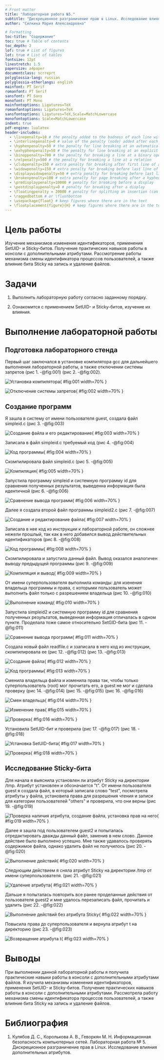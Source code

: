 ```yaml
---
# Front matter
title: "Лабораторная работа №5."
subtitle: "Дискреционное разграничение прав в Linux. Исследование влияния дополнительных атрибутов"
author: "Силкина Мария Александровна"

# Formatting
toc-title: "Содержание"
toc: true # Table of contents
toc_depth: 2
lof: true # List of figures
lot: true # List of tables
fontsize: 12pt
linestretch: 1.5
papersize: a4paper
documentclass: scrreprt
polyglossia-lang: russian
polyglossia-otherlangs: english
mainfont: PT Serif
romanfont: PT Serif
sansfont: PT Sans
monofont: PT Mono
mainfontoptions: Ligatures=TeX
romanfontoptions: Ligatures=TeX
sansfontoptions: Ligatures=TeX,Scale=MatchLowercase
monofontoptions: Scale=MatchLowercase
indent: true
pdf-engine: lualatex
header-includes:
  - \linepenalty=10 # the penalty added to the badness of each line within a paragraph (no associated penalty node) Increasing the value makes tex try to have fewer lines in the paragraph.
  - \interlinepenalty=0 # value of the penalty (node) added after each line of a paragraph.
  - \hyphenpenalty=50 # the penalty for line breaking at an automatically inserted hyphen
  - \exhyphenpenalty=50 # the penalty for line breaking at an explicit hyphen
  - \binoppenalty=700 # the penalty for breaking a line at a binary operator
  - \relpenalty=500 # the penalty for breaking a line at a relation
  - \clubpenalty=150 # extra penalty for breaking after first line of a paragraph
  - \widowpenalty=150 # extra penalty for breaking before last line of a paragraph
  - \displaywidowpenalty=50 # extra penalty for breaking before last line before a display math
  - \brokenpenalty=100 # extra penalty for page breaking after a hyphenated line
  - \predisplaypenalty=10000 # penalty for breaking before a display
  - \postdisplaypenalty=0 # penalty for breaking after a display
  - \floatingpenalty = 20000 # penalty for splitting an insertion (can only be split footnote in standard LaTeX)
  - \raggedbottom # or \flushbottom
  - \usepackage{float} # keep figures where there are in the text
  - \floatplacement{figure}{H} # keep figures where there are in the text
---
```


# Цель работы

Изучение механизмов изменения идентификаторов, применения SetUID- и Sticky-битов. Получение практических навыков работы в консоли с дополнительными атрибутами. Рассмотрение работы механизма смены идентификатора процессов пользователей, а также влияние бита Sticky на запись и удаление файлов.

# Задачи

1. Выполнить лабораторную работу согласно заданному порядку.

2. Ознакомится с применением SetUID- и Sticky-битов, изучение их влияния.

# Выполнение лабораторной работы 

## Подготовка лабораторного стенда 

Первый шаг заключался в установке компилятора gcc для дальнейшего выполнения лабораторной работы, а также отключении системы запретов (рис 1. -@fig:001) (рис 2. -@fig:002).

![Установка компилятора](image/01.png){ #fig:001 width=70% }

![Отключение системы запретов](image/02.png){ #fig:002 width=70% }

## Создание программ

Я зашла в систему от имени пользователя guest, создала файл simpleid.c (рис 3. -@fig:003)

![Создание файла и его редактирование](image/03.png){ #fig:003 width=70% }

Записала в файл simpleid.c требуемый код (рис 4. -@fig:004)

![Код программы](image/04.png){ #fig:004 width=70% }

Скомпилировала файл simpleid.c (рис 5. -@fig:005)

![Компиляция](image/05.png){ #fig:005 width=70% }

Запустила программу simpleid и системную программу id для сравнения полученных результатов, выведенна информация была идентичной (рис 6. -@fig:006)

![Сравнение вывода программ](image/06.png){ #fig:006 width=70% }

Далее я создала второй файл программы simpleid2.c (рис 7. -@fig:007)

![Создание и редактирование файла](image/07.png){ #fig:007 width=70% }

Записала в нее код из инструкции к лабораторной работе, он сложнее нежели прошлый, так как в него добавился вывод действительных идентификаторов (рис 8. -@fig:008)

![Код программы](image/08.png){ #fig:008 width=70% }

Скомпилировала и запустила данный файл. Вывод оказался аналогичен выводу предыдущей программы (рис 9. -@fig:009)

![Компиляция и вывод](image/09.png){ #fig:009 width=70% }

От имени суперпользователя выполнила команды: для изенения владельца программы и права, с которыми пользователь может выполнить файл только с разрешением владельца (рис 10. -@fig:010)

![Выполнение команд](image/10.png){ #fig:010 width=70% }

Запустила simpleid2 и системную программу id для сравнения полученных результатов, выведенная информация отличалась в одном пункте. Проделала тоже самое относительно SetGID-бита (рис 11. -@fig:011)

![Сравнение вывода программ](image/11.png){ #fig:011 width=70% }

Создала новый файл readfile.c и ззаписала в него код из инструкции, скомпилировала ее (рис 12. -@fig:012) (рис 13. -@fig:013) 

![Создание файла](image/12.png){ #fig:012 width=70% }

![Код программы](image/13.png){ #fig:013 width=70% }

Сменила владельца файла и изменила права так, чтобы только суперпользователь
(root) мог прочитать его, a guest не мог и сделала проверку (рис 14. -@fig:014) (рис 15. -@fig:015) (рис 16. -@fig:016)

![Смен владельца](image/14.png){ #fig:014 width=70% }

![Изменение прав](image/15.png){ #fig:015 width=70% }

![Проверка](image/16.png){ #fig:016 width=70% }

Установила SetUID-бит и проверила (рис 17. -@fig:017) (рис 18. -@fig:018)

![Установка SetUID-бита](image/17.png){ #fig:017 width=70% }

![Проверка](image/18.png){ #fig:018 width=70% }

## Исследование Sticky-бита

Для начала я выяснила установлен ли атрибут Sticky на директории /tmp. Атрибут установлен и обозначается "t". От имени пользователя guest я создала файл, в который записала слово "test", посмотрела атрибуты у файла, установила права для разрешения чтения и записи для категории пользователей "others" и проверила, что они верны (рис 19. -@fig:019)

![Проверка наличия атрибута, создание файла, установка прав на него](image/19.png){ #fig:019 width=70% }

Далее я зашла под пользователем guest2 и попыталась отредактировать дважды данный файл, заменив в нем слово. Данное действие было выполнено успешно. Мне также удавалось проверять содержимое файла, однако удалить файл не получилось (рис 20. -@fig:020)

![Выполнение действий](image/20.png){ #fig:020 width=70% }

Следующим действием я сняла атрибут Sticky на директории /tmp  от имени суперпользователя. (рис 21. -@fig:021)

![Удаление атрибута](image/21.png){ #fig:021 width=70% }

Дальше я попыталась повторить все ранее проделанные действия от пользователя guest2 и мне удалось перезаписать файл, прочитать и удалить (рис 22. -@fig:022)

![Выполнение действий без атрибута Sticky](image/22.png){ #fig:022 width=70% }

Повысила права до суперпользователя и вернула атрибут t на директорию (рис 23. -@fig:023)

![Возвращение атрибута t](image/23.png){ #fig:023 width=70% }

# Выводы

При выполнении данной лабораторной работы я получила практические навыки работы в консоли с дополнительными атрибутами файлов. Я изучила механизмы изменения идентификаторов, применения SetUID- и Sticky-битов. Получение практических навыков работы в консоли с дополнительными атрибутами. Рассмотрела работу механизма смены идентификатора процессов пользователей, а также влияние бита Sticky на запись и удаление файлов.

# Библиография

1. Кулябов Д. С., Королькова А. В., Геворкян М. Н. Информационная безопасность компьютерных сетей. Лабораторная работа № 5. Дискреционное
разграничение прав в Linux. Исследование влияния дополнительных атрибутов.